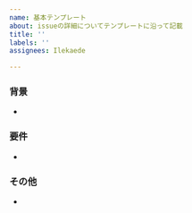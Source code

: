 ```yaml
---
name: 基本テンプレート
about: issueの詳細についてテンプレートに沿って記載
title: ''
labels: ''
assignees: Ilekaede

---
```


### 背景
- 
### 要件
- 
### その他
-
